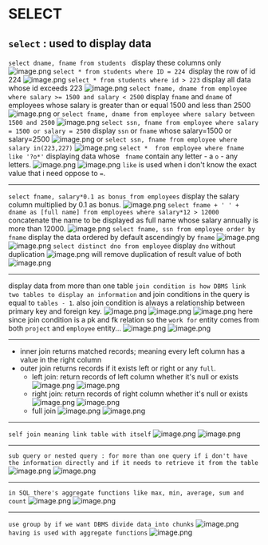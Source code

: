 # SELECT
## `select` :  used to display data
`select dname, fname from students ` display these columns only
![image.png](https://itg.singhinder.com?url=https://gist.githubusercontent.com/Reemaa828/adcd81fef43829edaa782edacf9054de/raw/image.png)
`select * from students where ID = 224 `display the row of id 224
![image.png](https://itg.singhinder.com?url=https://gist.githubusercontent.com/Reemaa828/261f10749b542539f437c9defba839a2/raw/image.png)
`select * from students where id > 223` display all data whose id exceeds 223
![image.png](https://itg.singhinder.com?url=https://gist.githubusercontent.com/Reemaa828/53353b711f801273607537023ac6bf4d/raw/image.png)
`select fname, dname from employee where salary >= 1500 and salary < 2500` display `fname` and `dname` of employees whose salary is greater than or equal 1500 and less than 2500
![image.png](https://itg.singhinder.com?url=https://gist.githubusercontent.com/Reemaa828/20f0b6d17a29fb0fe3030e1689e7fb3e/raw/image.png)
or `select fname, dname from employee where salary between 1500 and 2500`
![image.png](https://itg.singhinder.com?url=https://gist.githubusercontent.com/Reemaa828/b1d19d6425c70a3c9924dd1a7543c523/raw/image.png)
`select ssn, fname from employee where salary = 1500 or salary = 2500` display `ssn` or `fname` whose salary=1500 or salary=2500
![image.png](https://itg.singhinder.com?url=https://gist.githubusercontent.com/Reemaa828/5cb9388bca15d7bb11bd574d18399064/raw/image.png)
or `select ssn, fname from employee where salary in(223,227)`
![image.png](https://itg.singhinder.com?url=https://gist.githubusercontent.com/Reemaa828/a67a591673c09c42698c3c0aa1c8d2ac/raw/image.png)
`select *  from employee where fname like '?o*'` displaying data whose ` fname` contain any letter - a `o` - any letters.
![image.png](https://itg.singhinder.com?url=https://gist.githubusercontent.com/Reemaa828/c0bda8f82dbc9e11a1f81eadcf1f6c91/raw/image.png)
![image.png](https://itg.singhinder.com?url=https://gist.githubusercontent.com/Reemaa828/67cebfa2c803f51362d9705a8ee5b469/raw/image.png)
`like` is used when i don't know the exact value that i need oppose to `=`.
_____
`select fname, salary*0.1 as bonus from employees` display the salary column multiplied by 0.1 as bonus.
![image.png](https://itg.singhinder.com?url=https://gist.githubusercontent.com/Reemaa828/48f8c76bc91a5b3af3d2c6bcb9267726/raw/image.png)
`select fname + ' ' + dname as [full name] from employees where salary*12 > 12000` concatenate the name to be displayed as full name whose salary annually is more than 12000.
![image.png](https://itg.singhinder.com?url=https://gist.githubusercontent.com/Reemaa828/f7a0622d20ae6c3bfbf7d0480665cf81/raw/image.png)
`select fname, ssn from employee order by fname` display the data ordered by default ascendingly by `fname`
![image.png](https://itg.singhinder.com?url=https://gist.githubusercontent.com/Reemaa828/0a91d436e1d321ff9f75a561a9e4886d/raw/image.png)
![image.png](https://itg.singhinder.com?url=https://gist.githubusercontent.com/Reemaa828/e92e8dbde23ffbd07d701c3fa5847409/raw/image.png)
`select distinct dno from employee` display `dno` without duplication
![image.png](https://itg.singhinder.com?url=https://gist.githubusercontent.com/Reemaa828/e65c9320e807310355faf7265220c9e2/raw/image.png)
will remove duplication of result value of both
![image.png](https://itg.singhinder.com?url=https://gist.githubusercontent.com/Reemaa828/aa21276b1d006acada201ca43da73610/raw/image.png)
__________
display data from more than one table
`join condition is how DBMS link two tables to display an information` and join conditions in the query is equal to `tables - 1`. also join condition is always a relationship between primary key and foreign key. 
![image.png](https://itg.singhinder.com?url=https://gist.githubusercontent.com/Reemaa828/f7cfe3ac7f58aa609ecd1680a5f71f9d/raw/image.png)
![image.png](https://itg.singhinder.com?url=https://gist.githubusercontent.com/Reemaa828/c19fa4debbf6e3253aaff1617dd0622a/raw/image.png)
![image.png](https://itg.singhinder.com?url=https://gist.githubusercontent.com/Reemaa828/dde9c23a5e5d0f753959b23fe1dbf1cb/raw/image.png)
here since join condition is a pk and fk relation so the `work for` entity comes from both `project` and `employee` entity...
![image.png](https://itg.singhinder.com?url=https://gist.githubusercontent.com/Reemaa828/d984b8738941b740c873c9f38c2bd8d6/raw/image.png)
![image.png](https://itg.singhinder.com?url=https://gist.githubusercontent.com/Reemaa828/64f7b40dd5e50e56557c9c04c09b36f3/raw/image.png)
_____________
- inner join returns matched records; meaning every left column has a value in the right column
- outer join returns records if it exists left or right or any `full`.
    - left join: return records of left column whether it's null or exists
    ![image.png](https://itg.singhinder.com?url=https://gist.githubusercontent.com/Reemaa828/c623b1d458d291e12a5763a6a944d8b2/raw/image.png)
  ![image.png](https://itg.singhinder.com?url=https://gist.githubusercontent.com/Reemaa828/a22fa56405b3ac62df25ab93934fcbd3/raw/image.png)
    - right join: return records of right column whether it's null or exists
    ![image.png](https://itg.singhinder.com?url=https://gist.githubusercontent.com/Reemaa828/3a4446f1fe90d0c74323be5258d84997/raw/image.png)
    ![image.png](https://itg.singhinder.com?url=https://gist.githubusercontent.com/Reemaa828/8817a02853afb57330158c32aaf97c91/raw/image.png)
    - full join 
    ![image.png](https://itg.singhinder.com?url=https://gist.githubusercontent.com/Reemaa828/3e7754312fa5629e43ed745bb101bccb/raw/image.png)
    ![image.png](https://itg.singhinder.com?url=https://gist.githubusercontent.com/Reemaa828/c9592c34c77e13e67d16ce4f08d82ad9/raw/image.png)


______
`self join meaning link table with itself`
![image.png](https://itg.singhinder.com?url=https://gist.githubusercontent.com/Reemaa828/48e99e926eff962c125b9e646bf092b0/raw/image.png)
![image.png](https://itg.singhinder.com?url=https://gist.githubusercontent.com/Reemaa828/3018db59468bf751faeff90dc30840f1/raw/image.png)

__________
`sub query or nested query : for more than one query if i don't have the information directly and if it needs to retrieve it from the table`
![image.png](https://itg.singhinder.com?url=https://gist.githubusercontent.com/Reemaa828/f1fa77ed9d7664cbc10c64e8cf94e5f8/raw/image.png)
![image.png](https://itg.singhinder.com?url=https://gist.githubusercontent.com/Reemaa828/f4f7ec29f3b973a9ed97171033681910/raw/image.png)
______________
`in SQL there's aggregate functions like max, min, average, sum and count`
![image.png](https://itg.singhinder.com?url=https://gist.githubusercontent.com/Reemaa828/86203bf6b8b54884a9d728a3b7979569/raw/image.png)
![image.png](https://itg.singhinder.com?url=https://gist.githubusercontent.com/Reemaa828/7691bd2607291b37074477957b77db24/raw/image.png)
_____
`use group by if we want DBMS divide data into chunks`
![image.png](https://itg.singhinder.com?url=https://gist.githubusercontent.com/Reemaa828/7b6da1fabba4e959c162982fe4fba02e/raw/image.png)
`having is used with aggregate functions`
![image.png](https://itg.singhinder.com?url=https://gist.githubusercontent.com/Reemaa828/f53e197cd6ce342521e1ae3da939d3ae/raw/image.png)
